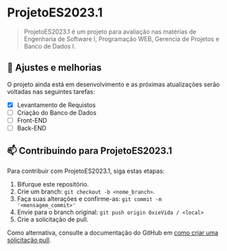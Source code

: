 # ProjetoES2023.1

> ProjetoES2023.1 é um projeto para avaliação nas matérias de Engenharia de Software I, Programação WEB, Gerencia de Projetos e Banco de Dados I.

## 🔧 Ajustes e melhorias

O projeto ainda está em desenvolvimento e as próximas atualizações serão voltadas nas seguintes tarefas:

- [x] Levantamento de Requistos
- [ ] Criação do Banco de Dados
- [ ] Front-END
- [ ] Back-END

## 📫 Contribuindo para ProjetoES2023.1

Para contribuir com ProjetoES2023.1, siga estas etapas:

1. Bifurque este repositório.
2. Crie um branch: `git checkout -b <nome_branch>`.
3. Faça suas alterações e confirme-as: `git commit -m '<mensagem_commit>'`
4. Envie para o branch original: `git push origin OxieVida / <local>`
5. Crie a solicitação de pull.

Como alternativa, consulte a documentação do GitHub em [como criar uma solicitação pull](https://help.github.com/en/github/collaborating-with-issues-and-pull-requests/creating-a-pull-request).

